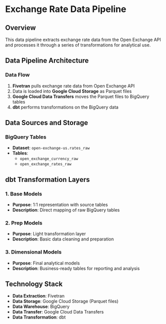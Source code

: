 # Exchange Rate Data Pipeline

## Overview

This data pipeline extracts exchange rate data from the Open Exchange API and processes it through a series of transformations for analytical use.

## Data Pipeline Architecture

### Data Flow
1. **Fivetran** pulls exchange rate data from Open Exchange API
2. Data is loaded into **Google Cloud Storage** as Parquet files
3. **Google Cloud Data Transfers** moves the Parquet files to BigQuery tables
4. **dbt** performs transformations on the BigQuery data

## Data Sources and Storage

### BigQuery Tables
- **Dataset**: `open-exchange-us.rates_raw`
- **Tables**:
  - `open_exchange_currency_raw`
  - `open_exchange_rates_raw`

## dbt Transformation Layers

### 1. Base Models
- **Purpose**: 1:1 representation with source tables
- **Description**: Direct mapping of raw BigQuery tables

### 2. Prep Models  
- **Purpose**: Light transformation layer
- **Description**: Basic data cleaning and preparation

### 3. Dimensional Models
- **Purpose**: Final analytical models
- **Description**: Business-ready tables for reporting and analysis

## Technology Stack

- **Data Extraction**: Fivetran
- **Data Storage**: Google Cloud Storage (Parquet files)
- **Data Warehouse**: BigQuery
- **Data Transfer**: Google Cloud Data Transfers
- **Data Transformation**: dbt